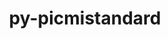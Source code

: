 ---
title: "py-picmistandard"
layout: cache
categories: [package, v0.18.1]
meta: {"versions": ["0.0.19"], "compilers": ["gcc@=7.5.0"], "oss": ["ubuntu18.04"], "platforms": ["linux"], "targets": ["x86_64"], "stacks": ["e4s", "root"], "num_specs": 1, "num_specs_by_stack": {"root": 1, "e4s": 1}}
spec_details: [{"hash": "ypqlumctfb2u2xkykoiddmqwadgyedbe", "compiler": "gcc@=7.5.0", "versions": ["0.0.19"], "os": "ubuntu18.04", "platform": "linux", "target": "x86_64", "variants": [], "stacks": ["root", "e4s"], "size": "-", "tarball": "https://binaries.spack.io/releases/v0.18.1/build_cache/linux-ubuntu18.04-x86_64/gcc-7.5.0/py-picmistandard-0.0.19/linux-ubuntu18.04-x86_64-gcc-7.5.0-py-picmistandard-0.0.19-ypqlumctfb2u2xkykoiddmqwadgyedbe.spack"}]
---
